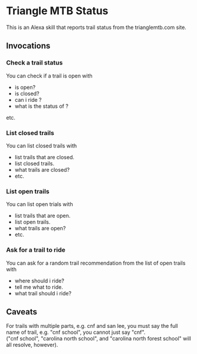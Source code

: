 # Triangle MTB Status

This is an Alexa skill that reports trail status from the trianglemtb.com site.

## Invocations

### Check a trail status

You can check if a trail is open with 
* is <trail> open?
* is <trail> closed?
* can i ride <trail>?
* what is the status of <trail>?

etc.

### List closed trails

You can list closed trails with

* list trails that are closed.
* list closed trails.
* what trails are closed?
* etc.

### List open trails

You can list open trials with

* list trails that are open.
* list open trails.
* what trails are open?
* etc.

### Ask for a trail to ride

You can ask for a random trail recommendation from the list of
open trails with

* where should i ride?
* tell me what to ride.
* what trail should i ride?

## Caveats
For trails with multiple parts, e.g. cnf and san lee, you must say the 
full name of trail, e.g. "cnf school", you cannot just say "cnf".  
("cnf school", "carolina north school", and "carolina north forest school" 
will all resolve, however).


